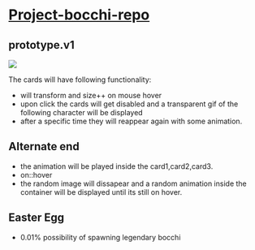 # <u>Project-bocchi-repo</u>

## prototype.v1

<img src="Desktop - 1@2x.png">

The cards will have following functionality:
- will transform and size++ on mouse hover
- upon click the cards will get disabled and a transparent gif of the following character will be displayed
- after a specific time they will reappear again with some animation.

## Alternate end
- the animation will be played inside the card1,card2,card3.
- on::hover
- the random image will dissapear and a random animation inside the container will be displayed until its still on hover.

## Easter Egg
- 0.01% possibility of spawning legendary bocchi 
